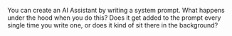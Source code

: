 You can create an AI Assistant by writing a system prompt. What happens under the hood when you do this? Does it get added to the prompt every single time you write one, or does it kind of sit there in the background? 
